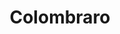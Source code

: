 ---
title: "Colombraro"
url: /ciudad-autonoma-de-buenos-aires/colombraro-avenida-santa-fe/
shop: Haushaltsartikel
---